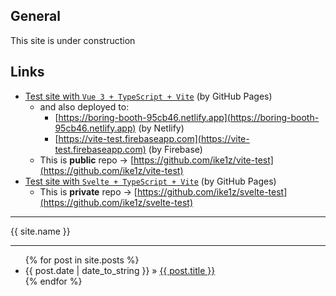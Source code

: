 ## General
This site is under construction

## Links
- [Test site with `Vue 3 + TypeScript + Vite`](/vite-test/) (by GitHub Pages)
  - and also deployed to:
    - [https://boring-booth-95cb46.netlify.app](https://boring-booth-95cb46.netlify.app) (by Netlify)
    - [https://vite-test.firebaseapp.com](https://vite-test.firebaseapp.com) (by Firebase)
  - This is **public** repo -> [https://github.com/ike1z/vite-test](https://github.com/ike1z/vite-test)
- [Test site with `Svelte + TypeScript + Vite`](/svelte-test/) (by GitHub Pages)
  - This is **private** repo -> [https://github.com/ike1z/svelte-test](https://github.com/ike1z/svelte-test)


---

{{ site.name }}

---

<ul class="posts">
  {% for post in site.posts %}
    <li><span>{{ post.date | date_to_string }}</span> &raquo; <a href="{{ site.baseurl }}{{ post.url }}">{{ post.title }}</a></li>
  {% endfor %}
</ul>
